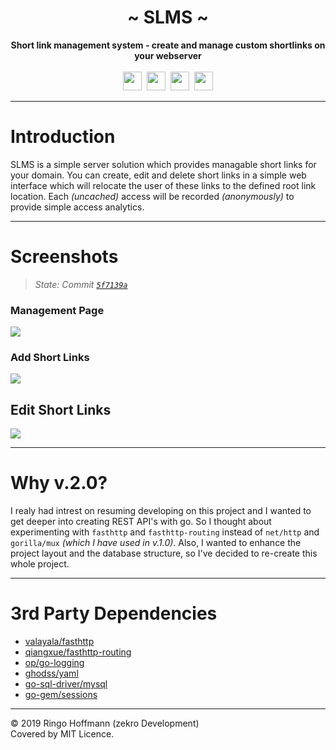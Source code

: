 <div align="center">
     <!-- <img src="https://zekro.de/src/go_chat_logo.png" width="400"/> -->
     <h1>~ SLMS ~</h1>
     <strong>Short link management system - create and manage custom shortlinks on your webserver</strong><br><br>
     <img src="https://forthebadge.com/images/badges/made-with-go.svg" height="30" />&nbsp;
     <img src="https://forthebadge.com/images/badges/made-with-vue.svg" height="30" />&nbsp;
     <img src="https://forthebadge.com/images/badges/60-percent-of-the-time-works-every-time.svg" height="30" />&nbsp;
     <a href="https://zekro.de/discord"><img src="https://img.shields.io/discord/307084334198816769.svg?logo=discord&style=for-the-badge" height="30"></a>
</div>


---

# Introduction

SLMS is a simple server solution which provides managable short links for your domain. You can create, edit and delete short links in a simple web interface which will relocate the user of these links to the defined root link location. Each *(uncached)* access will be recorded *(anonymously)* to provide simple access analytics. 

---

# Screenshots

> *State: Commit [`5f7139a`](https://github.com/zekroTJA/slms/commit/5f7139a38c2b737e906e33304aa8e935ba94297a)*

### Management Page

![](https://i.zekro.de/Code_-_Insiders_WwKjWCP6Cm.png)

### Add Short Links

![](https://i.zekro.de/firefox_yd6F9si7ro.png)

## Edit Short Links 

![](https://i.zekro.de/firefox_dWZdEiXMNy.png)

---

# Why v.2.0?

I realy had intrest on resuming developing on this project and I wanted to get deeper into creating REST API's with go. So I thought about experimenting with `fasthttp` and `fasthttp-routing` instead of `net/http` and `gorilla/mux` *(which I have used in v.1.0)*. Also, I wanted to enhance the project layout and the database structure, so I've decided to re-create this whole project.

---

# 3rd Party Dependencies

- [valayala/fasthttp](https://github.com/valyala/fasthttp)
- [qiangxue/fasthttp-routing](https://github.com/qiangxue/fasthttp-routing)
- [op/go-logging](https://github.com/op/go-logging)
- [ghodss/yaml](https://github.com/ghodss/yaml)
- [go-sql-driver/mysql](https://github.com/go-sql-driver/mysql)
- [go-gem/sessions](https://github.com/go-gem/sessions)

---

© 2019 Ringo Hoffmann (zekro Development)  
Covered by MIT Licence.
